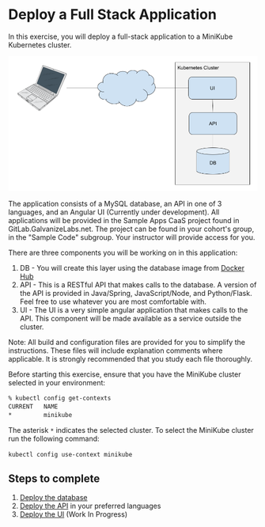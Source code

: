 
# Deploy a Full Stack Application 

In this exercise, you will deploy a full-stack application to a MiniKube Kubernetes cluster.  

![Sample Apps Architecture](assets/images/Sample-Apps%20Architecture.png) 

The application consists of a MySQL database, an API in one of 3 languages, and an Angular UI (Currently under development).  All applications will be provided in the Sample Apps CaaS project found in GitLab.GalvanizeLabs.net.  The project can be found in your cohort's group, in the "Sample Code" subgroup.  Your instructor will provide access for you.

There are three components you will be working on in this application:
1. DB - You will create this layer using the database image from [Docker Hub](https://hub.docker.com)
1. API - This is a RESTful API that makes calls to the database.  A version of the API is provided in Java/Spring, JavaScript/Node, and Python/Flask.  Feel free to use whatever you are most comfortable with.
1. UI - The UI is a very simple angular application that makes calls to the API.  This component will be made available as a service outside the cluster.

Note: All build and configuration files are provided for you to simplify the instructions.  These files will include explanation comments where applicable.  It is strongly recommended that you study each file thoroughly. 

Before starting this exercise, ensure that you have the MiniKube cluster selected in your environment:

```bash
% kubectl config get-contexts
CURRENT   NAME                                                            CLUSTER                                                         AUTHINFO                                                        NAMESPACE
*         minikube                                                        minikube                                                        minikube                                                 
```

The asterisk `*` indicates the selected cluster.  To select the MiniKube cluster run the following command:

`kubectl config use-context minikube`

## Steps to complete

1. [Deploy the database](095-EX1-DB-Deployment.md)
1. [Deploy the API](096-EX2-API-Deployment.md) in your preferred languages
1. [Deploy the UI](097-EX3-UI-Deployment.md) (Work In Progress) 

